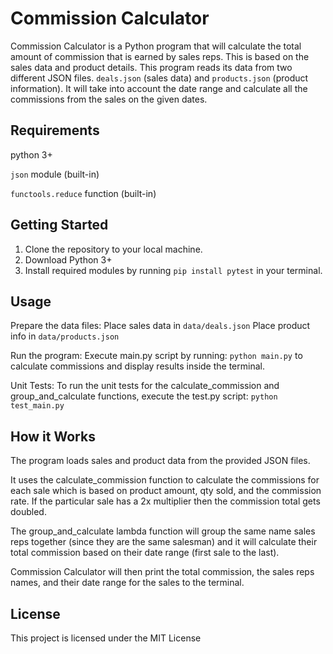 # Commission Calculator
Commission Calculator is a Python program that will calculate the total amount of commission that is earned by sales reps. This is based on the sales data and product details. This program reads its data from two different JSON files. `deals.json` (sales data) and `products.json` (product information). It will take into account the date range and calculate all the commissions from the sales on the given dates.

## Requirements
python 3+

`json` module (built-in)

`functools.reduce` function (built-in)

## Getting Started
1. Clone the repository to your local machine.
2. Download Python 3+
3. Install required modules by running `pip install pytest` in your terminal.

## Usage
Prepare the data files:
Place sales data in `data/deals.json`
Place product info in `data/products.json`

Run the program:
Execute main.py script by running: `python main.py` to calculate commissions and display results inside the terminal.

Unit Tests:
To run the unit tests for the calculate_commission and group_and_calculate functions, execute the test.py script: `python test_main.py`

## How it Works
The program loads sales and product data from the provided JSON files.

It uses the calculate_commission function to calculate the commissions for each sale which is based on product amount, qty sold, and the commission rate. If the particular sale has a 2x multiplier then the commission total gets doubled.

The group_and_calculate lambda function will group the same name sales reps together (since they are the same salesman) and it will calculate their total commission based on their date range (first sale to the last).

Commission Calculator will then print the total commission, the sales reps names, and their date range for the sales to the terminal.

## License
This project is licensed under the MIT License